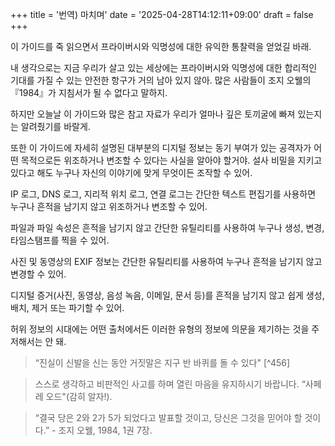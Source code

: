 +++
title = '번역) 마치며'
date = '2025-04-28T14:12:11+09:00'
draft = false
+++

이 가이드를 죽 읽으면서 프라이버시와 익명성에 대한 유익한 통찰력을 얻었길 바래. 

내 생각으로는 지금 우리가 살고 있는 세상에는 프라이버시와 익명성에 대한 합리적인 기대를 가질 수 있는 안전한 항구가 거의 남아 있지 않아. 많은 사람들이 조지 오웰의 『1984』가 지침서가 될 수 없다고 말하지.

하지만 오늘날 이 가이드와 많은 참고 자료가 우리가 얼마나 깊은 토끼굴에 빠져 있는지는 알려줬기를 바랄게.

또한 이 가이드에 자세히 설명된 대부분의 디지털 정보는 동기 부여가 있는 공격자가 어떤 목적으로든 위조하거나 변조할 수 있다는 사실을 알아야 할거야. 설사 비밀을 지키고 있다고 해도 누구나 자신의 이야기에 맞게 무엇이든 조작할 수 있어.

IP 로그, DNS 로그, 지리적 위치 로그, 연결 로그는 간단한 텍스트 편집기를 사용하면 누구나 흔적을 남기지 않고 위조하거나 변조할 수 있어.

파일과 파일 속성은 흔적을 남기지 않고 간단한 유틸리티를 사용하여 누구나 생성, 변경, 타임스탬프를 찍을 수 있어.

사진 및 동영상의 EXIF 정보는 간단한 유틸리티를 사용하여 누구나 흔적을 남기지 않고 변경할 수 있어.

디지털 증거(사진, 동영상, 음성 녹음, 이메일, 문서 등)를 흔적을 남기지 않고 쉽게 생성, 배치, 제거 또는 파기할 수 있어.

허위 정보의 시대에는 어떤 출처에서든 이러한 유형의 정보에 의문을 제기하는 것을 주저해서는 안 돼.

> “진실이 신발을 신는 동안 거짓말은 지구 반 바퀴를 돌 수 있다" [^456]

> 스스로 생각하고 비판적인 사고를 하며 열린 마음을 유지하시기 바랍니다. “사페레 오드"(감히 알자!).

> “결국 당은 2와 2가 5가 되었다고 발표할 것이고, 당신은 그것을 믿어야 할 것이다.” - 조지 오웰, 1984, 1권 7장.